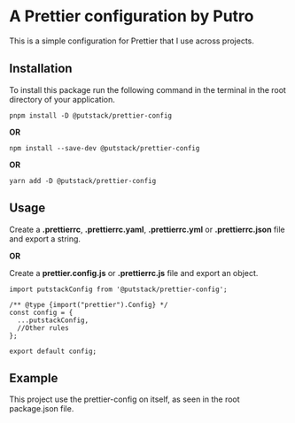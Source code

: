 # A Prettier configuration by Putro

This is a simple configuration for Prettier that I use across projects.

## Installation

To install this package run the following command in the terminal in the root directory of your application.

```
pnpm install -D @putstack/prettier-config
```

**OR**

```
npm install --save-dev @putstack/prettier-config
```

**OR**

```
yarn add -D @putstack/prettier-config
```

## Usage

Create a **.prettierrc**, **.prettierrc.yaml**, **.prettierrc.yml** or **.prettierrc.json** file and export a string.

**OR**

Create a **prettier.config.js** or **.prettierrc.js** file and export an object.

```
import putstackConfig from '@putstack/prettier-config';

/** @type {import("prettier").Config} */
const config = {
  ...putstackConfig,
  //Other rules
};

export default config;
```

## Example

This project use the prettier-config on itself, as seen in the root package.json file.
